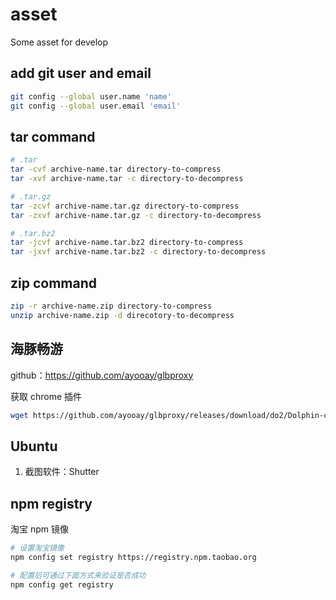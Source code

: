 # asset

Some asset for develop

## add git user and email

```bash
git config --global user.name 'name'
git config --global user.email 'email'
```

## tar command

```bash
# .tar
tar -cvf archive-name.tar directory-to-compress
tar -xvf archive-name.tar -c directory-to-decompress

# .tar.gz
tar -zcvf archive-name.tar.gz directory-to-compress
tar -zxvf archive-name.tar.gz -c directory-to-decompress

# .tar.bz2
tar -jcvf archive-name.tar.bz2 directory-to-compress
tar -jxvf archive-name.tar.bz2 -c directory-to-decompress
```

## zip command

```bash
zip -r archive-name.zip directory-to-compress
unzip archive-name.zip -d direcotory-to-decompress
```

## 海豚畅游

github：https://github.com/ayooay/glbproxy

获取 chrome 插件

```bash
wget https://github.com/ayooay/glbproxy/releases/download/do2/Dolphin-chrome-3.3.0.crx
```

## Ubuntu

1. 截图软件：Shutter

## npm registry

淘宝 npm 镜像

```bash
# 设置淘宝镜像
npm config set registry https://registry.npm.taobao.org

# 配置后可通过下面方式来验证是否成功
npm config get registry
```
